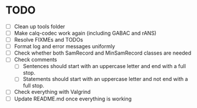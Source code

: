 # TODO

- [ ] Clean up tools folder
- [ ] Make calq-codec work again (including GABAC and rANS)
- [ ] Resolve FIXMEs and TODOs
- [ ] Format log and error messages uniformly
- [ ] Check whether both SamRecord and MinSamRecord classes are needed
- [ ] Check comments
  - [ ] Sentences should start with an uppercase letter and end with a full stop.
  - [ ] Statements should start with an uppercase letter and not end with a full stop.
- [ ] Check everything with Valgrind
- [ ] Update README.md once everything is working
